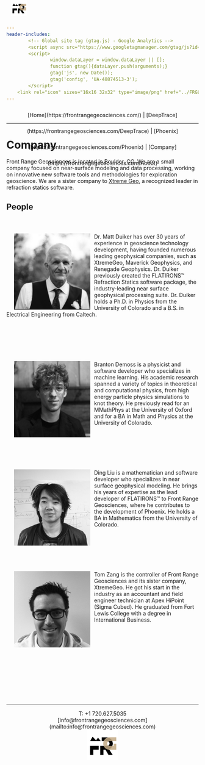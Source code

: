 ```yaml
---
header-includes:
        <!-- Global site tag (gtag.js) - Google Analytics -->
        <script async src="https://www.googletagmanager.com/gtag/js?id=UA-48874513-3"></script>
        <script>
                window.dataLayer = window.dataLayer || [];
                function gtag(){dataLayer.push(arguments);}
                gtag('js', new Date());
                gtag('config', 'UA-48874513-3');
        </script>
	<link rel="icon" sizes="16x16 32x32" type="image/png" href="../FRGLogo.ico">
---
```

<div style="vertical-align: bottom;padding: 0px; margin: 0px;text-align: center; height: 3em;line-height: 3em; width: 100%;display: inline-block">
<img src="../FRGLogo.png" style="position: absolute; left: 25%; top: 0px; max-height: 3em;"/>
[Home](https://frontrangegeosciences.com/) | [DeepTrace](https://frontrangegeosciences.com/DeepTrace) | [Phoenix](https://frontrangegeosciences.com/Phoenix) | [Company](https://frontrangegeosciences.com/About)</div>

<hr style="margin-top: 0px;"/>

# Company
Front Range Geosciences is located in Boulder, CO. We are a small company focused on near-surface modeling and data processing, working on innovative new software tools and methodologies for exploration geoscience. We are a sister company to [Xtreme Geo](https://xtgeo.com/), a recognized leader in refraction statics software.

## People


<div style="padding-top: 40px; padding-bottom: 60px;">
<img src="matt.JPG" align="left" style= "padding-left: 20px;padding-right: 10px;width: 200px;" /img>
Dr. Matt Duiker has over 30 years of experience in geoscience technology development, having founded numerous leading geophysical companies, such as XtremeGeo, Maverick Geophysics, and Renegade Geophysics. Dr. Duiker previously created the FLATIRONS™ Refraction Statics software package, the industry-leading near surface geophysical processing suite. Dr. Duiker holds a Ph.D. in Physics from the University of Colorado and a B.S. in Electrical Engineering from Caltech.
</div>

<p></p>

<div style="padding-top: 40px; padding-bottom: 60px;">
<img src="branton.jpg" align="left" style= "padding-left: 20px;padding-right: 10px;width: 200px;" /img>
Branton Demoss is a physicist and software developer who specializes in machine learning. His academic research spanned a variety of topics in theoretical and computational physics, from high energy particle physics simulations to knot theory. He previously read for an MMathPhys at the University of Oxford and for a BA in Math and Physics at the University of Colorado.
</div>

<p></p>

<div style="padding-top: 40px; padding-bottom: 60px;">
<img src="ding.jpg" align="left" style= "padding-left: 20px;padding-right: 10px;width: 200px;" /img>
Ding Liu is a mathematician and software developer who specializes in near surface geophysical modeling. He brings his years of expertise as the lead developer of FLATIRONS™ to Front Range Geosciences, where he contributes to the development of Phoenix. He holds a BA in Mathematics from the University of Colorado.
</div>

<p></p>

<div style="padding-top: 40px; padding-bottom: 200px;">
<img src="tom.jpg" align="left" style= "padding-left: 20px;padding-right: 10px;width: 200px;" /img>
Tom Zang is the controller of Front Range Geosciences and its sister company, XtremeGeo. He got his start in the industry as an accountant and field engineer technician at Apex HiPoint (Sigma Cubed). He graduated from Fort Lewis College with a degree in International Business.
</div>


---
<center style="padding-bottom: 0px; margin-bottom: 0px;">T: +1 720.627.5035
<br/>[info@frontrangegeosciences.com](mailto:info@frontrangegeosciences.com)
<br/>
<img src="../FRGLogo.png" style="height: 80px;"/></center>